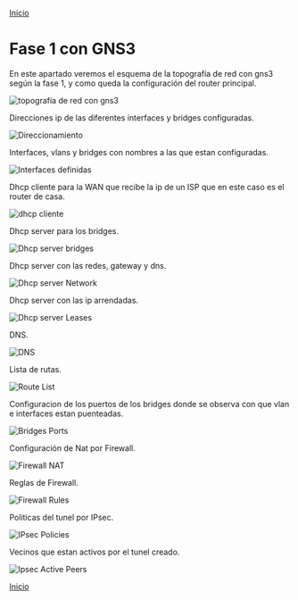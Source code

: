 [Inicio](https://franciscocadena.github.io/PI-Mikrotik/)

# Fase 1 con GNS3

En este apartado veremos el esquema de la topografía de red con gns3 según la fase 1, y como queda la configuración del router principal.

![topografía de red con gns3](./imagenesGNS3/fase1gns3.PNG "topografía de red con gns3")

Direcciones ip de las diferentes interfaces y bridges configuradas.

![Direccionamiento](./imagenesGNS3/direcciones.PNG "Direccionamiento")

Interfaces, vlans y bridges con nombres a las que estan configuradas.

![Interfaces definidas](./imagenesGNS3/interfaces.PNG "Interfaces definidas")

Dhcp cliente para la WAN que recibe la ip de un ISP que en este caso es el router de casa.

![dhcp cliente](./imagenesGNS3/dhcpcliente.PNG "dhcp cliente")

Dhcp server para los bridges.

![Dhcp server bridges](./imagenesGNS3/dhcpserver.PNG "Dhcp server bridges")

Dhcp server con las redes, gateway y dns.

![Dhcp server Network](./imagenesGNS3/dhcpserverredes.PNG "Dhcp server Network")

Dhcp server con las ip arrendadas.

![Dhcp server Leases](./imagenesGNS3/dhcpserverarrendada.PNG "Dhcp server Leases")

DNS.

![DNS](./imagenesGNS3/dns.PNG "DNS")

Lista de rutas.

![Route List](./imagenesGNS3/lista_de_rutas.PNG "Route List")

Configuracion de los puertos de los bridges donde se observa con que vlan e interfaces estan puenteadas.

![Bridges Ports](./imagenesGNS3/bridgesports.PNG "Bridges Ports")

Configuración de Nat por Firewall.

![Firewall NAT](./imagenesGNS3/firewallnat.PNG "Firewall NAT")

Reglas de Firewall.

![Firewall Rules](./imagenesGNS3/firewallreglas.PNG "Firewall Rules")

Politicas del tunel por IPsec.

![IPsec Policies](./imagenesGNS3/IPsecpolitica.PNG "IPsec Policies")

Vecinos que estan activos por el tunel creado.

![Ipsec Active Peers](./imagenesGNS3/ipsecvecinoactivo.PNG "Ipsec Active Peers")

[Inicio](https://franciscocadena.github.io/PI-Mikrotik/)






